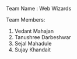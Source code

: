 Team Name : Web Wizards

Team Members:
1) Vedant Mahajan
2) Tanushree Darbeshwar
3) Sejal Mahadule
4) Sujay Khandait

